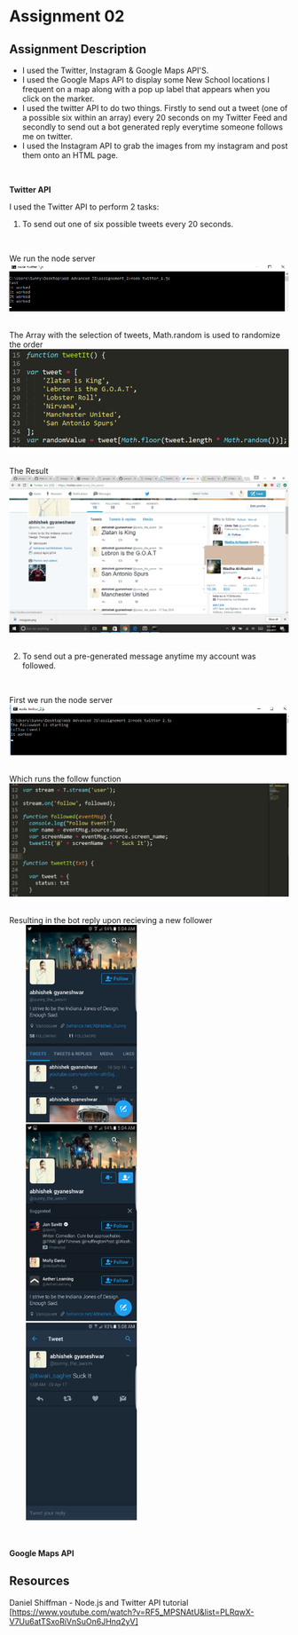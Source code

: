 # Assignment 02


## Assignment Description
* I used the Twitter, Instagram & Google Maps API'S. 
* I used the Google Maps API to display some New School locations I frequent on a map along with a pop up label that appears when you click on the marker.
* I used the twitter API to do two things. Firstly to send out a tweet (one of a possible six within an array) every 20 seconds on my Twitter Feed and secondly to send out a bot generated reply everytime someone follows me on twitter.
* I used the Instagram API to grab the images from my instagram and post them onto an HTML page.
<br/>

**Twitter API**

I used the Twitter API to perform 2 tasks:

1. To send out one of six possible tweets every 20 seconds. 
<br/>

We run the node server
![Alt text](https://github.com/Web-Advanced-Spring-2017/assignment-02-sunnythedude/blob/master/img/command%20line.png)         
<br/>

The Array with the selection of tweets, Math.random is used to randomize the order
![Alt text](https://github.com/Web-Advanced-Spring-2017/assignment-02-sunnythedude/blob/master/img/tweets_array.png)
<br/><br/>

The Result
![Alt text](https://github.com/Web-Advanced-Spring-2017/assignment-02-sunnythedude/blob/master/img/tweets.png)
<br/><br/>

2. To send out a pre-generated message anytime my account was followed. 
<br/>

First we run the node server
![Alt text](https://github.com/Web-Advanced-Spring-2017/assignment-02-sunnythedude/blob/master/img/twitter_follow_cmd.png)
<br/><br/>

Which runs the follow function
![Alt text](https://github.com/Web-Advanced-Spring-2017/assignment-02-sunnythedude/blob/master/img/tweet_2_code.png)
<br/><br/>

Resulting in the bot reply upon recieving a new follower
<img src="https://github.com/Web-Advanced-Spring-2017/assignment-02-sunnythedude/blob/master/img/phone_wall.png" width="200" hspace="30"/> <img src="https://github.com/Web-Advanced-Spring-2017/assignment-02-sunnythedude/blob/master/img/phone_follow.png" width="200" hspace="30"/>  <img src="https://github.com/Web-Advanced-Spring-2017/assignment-02-sunnythedude/blob/master/img/bot_response.png" width="200" hspace="30"/>
<br/><br/><br/>

**Google Maps API**


## Resources
Daniel Shiffman - Node.js and Twitter API tutorial [https://www.youtube.com/watch?v=RF5_MPSNAtU&list=PLRqwX-V7Uu6atTSxoRiVnSuOn6JHnq2yV]
